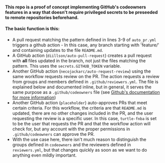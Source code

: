 ####  This repo is a proof of concept implementing GitHub's codeowners features in a way that doesn't require privileged secrets to be preseeded to remote repositories beforehand. 
#### The basic function is this:

- A pull request matching the pattern defined in lines 3-9 of `auto_pr.yml` triggers a github action - In this case, any branch starting with 'feature/' and containing updates to the file `README.md`.
- A GitHub action (`diillson/auto-pull-request`) creates a pull request with **all** files updated in the branch, not just the files matching the pattern. This uses the `secrets.GITHUB_TOKEN` variable.
- Another GitHub action (`necojackarc/auto-request-review`) using the same workflow requests review on the PR. The action requests a review from groups and members defined in `.github/reviewers.yml`. The file is explained below and documented inline, but in general, it serves the same purpose as a `.github/codeowners` file (see [Github's documentation for more information](https://docs.github.com/en/repositories/managing-your-repositorys-settings-and-features/customizing-your-repository/about-code-owners))
- Another GitHub action (`placeholder`) auto-approves PRs that meet certain criteria. For this workflow, the criteria are that `README.md` is updated, there are no other changes included in the PR, and the user requesting the review is a specific user. In this case, `turtle-fnba` is set to be the user that requests the PR and that the workflow action will check for, but any account with the proper permissions in `.github/codeowners` can approve the PR.
- With the use case here, there isn't much reason to distinguish the groups defined in `codeowners` and the reviewers defined in `reviewers.yml`, but that changes quickly as soon as we want to do anything even mildly important.
